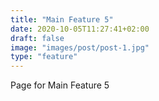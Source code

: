 ```yaml
---
title: "Main Feature 5"
date: 2020-10-05T11:27:41+02:00
draft: false
image: "images/post/post-1.jpg"
type: "feature"
---
```


Page for Main Feature 5